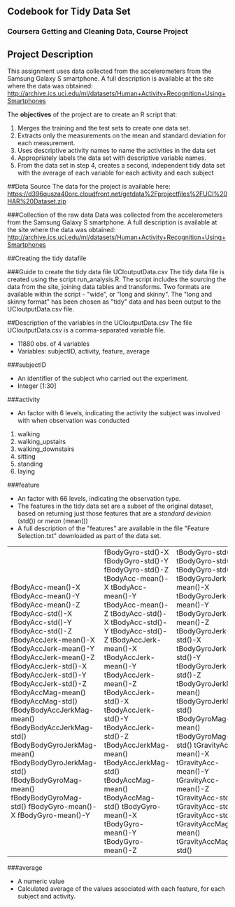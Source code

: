 ## Codebook for Tidy Data Set
### Coursera Getting and Cleaning Data, Course Project

## Project Description
This assignment uses data collected from the accelerometers from the Samsung Galaxy S smartphone. A full description is available at the site where the data was obtained:
<a href="http://archive.ics.uci.edu/ml/datasets/Human+Activity+Recognition+Using+Smartphones">
http://archive.ics.uci.edu/ml/datasets/Human+Activity+Recognition+Using+Smartphones</a>

The <b>objectives</b> of the project are to create an R script that:
<ol><li>Merges the training and the test sets to create one data set.
<li>Extracts only the measurements on the mean and standard deviation for each measurement.
<li>Uses descriptive activity names to name the activities in the data set
<li>Appropriately labels the data set with descriptive variable names.
<li>From the data set in step 4, creates a second, independent tidy data set with the average of each variable for each activity and each subject
</ol>

##Data Source
The data for the project is available here: <a href="https://d396qusza40orc.cloudfront.net/getdata%2Fprojectfiles%2FUCI%20HAR%20Dataset.zip">
https://d396qusza40orc.cloudfront.net/getdata%2Fprojectfiles%2FUCI%20HAR%20Dataset.zip</a>

###Collection of the raw data
Data was collected from the accelerometers from the Samsung Galaxy S smartphone. A full description is available at the site where the data was obtained:
<a href="http://archive.ics.uci.edu/ml/datasets/Human+Activity+Recognition+Using+Smartphones">
http://archive.ics.uci.edu/ml/datasets/Human+Activity+Recognition+Using+Smartphones</a>

##Creating the tidy datafile

###Guide to create the tidy data file UCIoutputData.csv
The tidy data file is created using the script run_analysis.R. The script includes the sourcing the data from the site, joining data tables and transforms. 
Two formats are available within the script - "wide", or "long and skinny". 
The "long and skinny format" has been chosen as "tidy" data and has been output to the UCIoutputData.csv file.

##Description of the variables in the UCIoutputData.csv
The file UCIoutputData.csv is a comma-separated variable file.

 - 11880 obs. of 4 variables
 - Variables: subjectID, activity, feature, average

###subjectID
 - An identifier of the subject who carried out the experiment.
 - Integer [1:30]

###activity
 - An factor with 6 levels, indicating the activity the subject was involved with when observation was conducted
 
1.  walking
2.  walking_upstairs
3.  walking_downstairs
4.  sitting
5.  standing
6.  laying

###feature
 - An factor with 66 levels, indicating the observation type. 
 - The features in the tidy data set are a subset of the original dataset, based on returning just those features that are a *standard deviaion* (std()) or *mean* (mean())
 - A full description of the "features" are available in the file "Feature Selection.txt" downloaded as part of the data set.
 
<table align="center"><tr><td>
fBodyAcc-mean()-X           
fBodyAcc-mean()-Y           
fBodyAcc-mean()-Z           
fBodyAcc-std()-X            
fBodyAcc-std()-Y            
fBodyAcc-std()-Z            
fBodyAccJerk-mean()-X       
fBodyAccJerk-mean()-Y       
fBodyAccJerk-mean()-Z       
fBodyAccJerk-std()-X        
fBodyAccJerk-std()-Y        
fBodyAccJerk-std()-Z        
fBodyAccMag-mean()          
fBodyAccMag-std()           
fBodyBodyAccJerkMag-mean()     
fBodyBodyAccJerkMag-std()     
fBodyBodyGyroJerkMag-mean()   
fBodyBodyGyroJerkMag-std()    
fBodyBodyGyroMag-mean()     
fBodyBodyGyroMag-std()   
fBodyGyro-mean()-X          
fBodyGyro-mean()-Y  
 </td><td>
fBodyGyro-std()-X           
fBodyGyro-std()-Y           
fBodyGyro-std()-Z           
tBodyAcc-mean()-X           
tBodyAcc-mean()-Y           
tBodyAcc-mean()-Z           
tBodyAcc-std()-X            
tBodyAcc-std()-Y            
tBodyAcc-std()-Z            
tBodyAccJerk-mean()-X       
tBodyAccJerk-mean()-Y       
tBodyAccJerk-mean()-Z       
tBodyAccJerk-std()-X        
tBodyAccJerk-std()-Y        
tBodyAccJerk-std()-Z        
tBodyAccJerkMag-mean()     
tBodyAccJerkMag-std()       
tBodyAccMag-mean()          
tBodyAccMag-std()           
tBodyGyro-mean()-X          
tBodyGyro-mean()-Y          
tBodyGyro-mean()-Z 
</td><td> 
tBodyGyro-std()-X           
tBodyGyro-std()-Y           
tBodyGyro-std()-Z  
tBodyGyroJerk-mean()-X      
tBodyGyroJerk-mean()-Y      
tBodyGyroJerk-mean()-Z      
tBodyGyroJerk-std()-X       
tBodyGyroJerk-std()-Y       
tBodyGyroJerk-std()-Z         
tBodyGyroJerkMag-mean()     
tBodyGyroJerkMag-std()      
tBodyGyroMag-mean()         
tBodyGyroMag-std()          
tGravityAcc-mean()-X        
tGravityAcc-mean()-Y        
tGravityAcc-mean()-Z        
tGravityAcc-std()-X         
tGravityAcc-std()-Y         
tGravityAcc-std()-Z         
tGravityAccMag-mean()      
tGravityAccMag-std()     
</td></tr></table>  


###average
 - A numeric value
 - Calculated average of the values associated with each feature, for each subject and activity.
 
 
 
